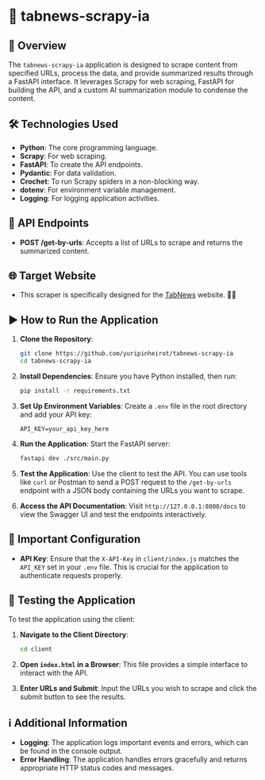 # 🚀 tabnews-scrapy-ia

## 📝 Overview

The `tabnews-scrapy-ia` application is designed to scrape content from specified URLs, process the data, and provide summarized results through a FastAPI interface. It leverages Scrapy for web scraping, FastAPI for building the API, and a custom AI summarization module to condense the content.

## 🛠️ Technologies Used

- **Python**: The core programming language.
- **Scrapy**: For web scraping.
- **FastAPI**: To create the API endpoints.
- **Pydantic**: For data validation.
- **Crochet**: To run Scrapy spiders in a non-blocking way.
- **dotenv**: For environment variable management.
- **Logging**: For logging application activities.

## 🔗 API Endpoints

- **POST /get-by-urls**: Accepts a list of URLs to scrape and returns the summarized content.

## 🌐 Target Website

- This scraper is specifically designed for the [TabNews](https://www.tabnews.com.br/) website. 📰✨


## ▶️ How to Run the Application

1. **Clone the Repository**:
   ```bash
   git clone https://github.com/yuripinheirot/tabnews-scrapy-ia
   cd tabnews-scrapy-ia
   ```

2. **Install Dependencies**:
   Ensure you have Python installed, then run:
   ```bash
   pip install -r requirements.txt
   ```

3. **Set Up Environment Variables**:
   Create a `.env` file in the root directory and add your API key:
   ```
   API_KEY=your_api_key_here
   ```

4. **Run the Application**:
   Start the FastAPI server:
   ```bash
   fastapi dev ./src/main.py
   ```

5. **Test the Application**:
   Use the client to test the API. You can use tools like `curl` or Postman to send a POST request to the `/get-by-urls` endpoint with a JSON body containing the URLs you want to scrape.

6. **Access the API Documentation**:
   Visit `http://127.0.0.1:8000/docs` to view the Swagger UI and test the endpoints interactively.

## 🔑 Important Configuration

- **API Key**: Ensure that the `X-API-Key` in `client/index.js` matches the `API_KEY` set in your `.env` file. This is crucial for the application to authenticate requests properly.

## 🧪 Testing the Application

To test the application using the client:

1. **Navigate to the Client Directory**:
   ```bash
   cd client
   ```

2. **Open `index.html` in a Browser**:
   This file provides a simple interface to interact with the API.

3. **Enter URLs and Submit**:
   Input the URLs you wish to scrape and click the submit button to see the results.

## ℹ️ Additional Information

- **Logging**: The application logs important events and errors, which can be found in the console output.
- **Error Handling**: The application handles errors gracefully and returns appropriate HTTP status codes and messages.